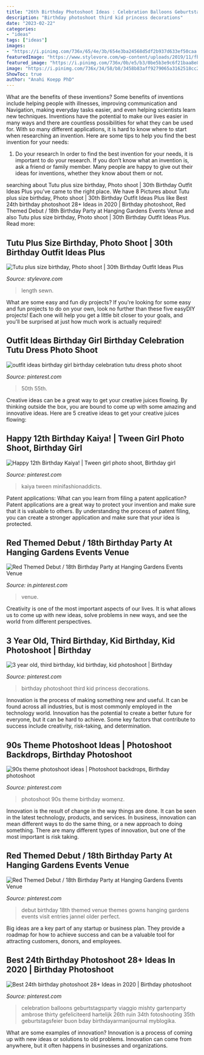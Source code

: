 ```yaml
---
title: "26th Birthday Photoshoot Ideas : Celebration Balloons Geburtstagsparty Viaggio Mishty Gartenparty Ambrose Thirty Gefeliciteerd Hartelijk 26th Ruin 34th Fotoshooting 35th Geburtstagsfeier Buon Bday Birthdayarmanijournal Myblogika"
description: "Birthday photoshoot third kid princess decorations"
date: "2023-02-22"
categories:
- "ideas"
tags: ["ideas"]
images:
- "https://i.pinimg.com/736x/65/4e/3b/654e3ba24568d5df2b937d633ef50caa.jpg"
featuredImage: "https://www.stylevore.com/wp-content/uploads/2019/11/fb3a62f024d43e678c46d7728443bbaa.jpg"
featured_image: "https://i.pinimg.com/736x/0b/e5/b3/0be5b3e9c6f21baa8e83af1da38b3214.jpg"
image: "https://i.pinimg.com/736x/34/58/b8/3458b83aff9279065a3162518cc2852f.jpg"
ShowToc: true
author: "Anahi Koepp PhD"
---
```



What are the benefits of these inventions?
Some benefits of inventions include helping people with illnesses, improving communication and Navigation, making everyday tasks easier, and even helping scientists learn new techniques. Inventions have the potential to make our lives easier in many ways and there are countless possibilities for what they can be used for. With so many different applications, it is hard to know where to start when researching an invention. Here are some tips to help you find the best invention for your needs:
1) Do your research
In order to find the best invention for your needs, it is important to do your research. If you don’t know what an invention is, ask a friend or family member. Many people are happy to give out their ideas for inventions, whether they know about them or not.

	

		
searching about Tutu plus size birthday, Photo shoot | 30th Birthday Outfit Ideas Plus you've came to the right place. We have 8 Pictures about Tutu plus size birthday, Photo shoot | 30th Birthday Outfit Ideas Plus like Best 24th birthday photoshoot 28+ Ideas in 2020 | Birthday photoshoot, Red Themed Debut / 18th Birthday Party at Hanging Gardens Events Venue and also Tutu plus size birthday, Photo shoot | 30th Birthday Outfit Ideas Plus. Read more:
		
    
## Tutu Plus Size Birthday, Photo Shoot | 30th Birthday Outfit Ideas Plus

<img loading=lazy src="https://www.stylevore.com/wp-content/uploads/2019/11/fb3a62f024d43e678c46d7728443bbaa.jpg" onerror="this.onerror=null;this.src='https://tse3.mm.bing.net/th?id=OIP.Ndk6ag-EbGlQLaB2Qhf_hwHaLv&amp;pid=15.1';" alt="Tutu plus size birthday, Photo shoot | 30th Birthday Outfit Ideas Plus">

_Source: stylevore.com_

>length sewn. 

	

What are some easy and fun diy projects?
If you're looking for some easy and fun projects to do on your own, look no further than these five easyDIY projects! Each one will help you get a little bit closer to your goals, and you'll be surprised at just how much work is actually required!

    
## Outfit Ideas Birthday Girl Birthday Celebration Tutu Dress Photo Shoot

<img loading=lazy src="https://i.pinimg.com/736x/34/58/b8/3458b83aff9279065a3162518cc2852f.jpg" onerror="this.onerror=null;this.src='https://tse3.mm.bing.net/th?id=OIP.FXq4vIXFebmtcKbrJT3UawHaKw&amp;pid=15.1';" alt="outfit ideas birthday girl birthday celebration tutu dress photo shoot">

_Source: pinterest.com_

>50th 55th. 

	

Creative ideas can be a great way to get your creative juices flowing. By thinking outside the box, you are bound to come up with some amazing and innovative ideas. Here are 5 creative ideas to get your creative juices flowing: 

    
## Happy 12th Birthday Kaiya! | Tween Girl Photo Shoot, Birthday Girl

<img loading=lazy src="https://i.pinimg.com/736x/0b/e5/b3/0be5b3e9c6f21baa8e83af1da38b3214.jpg" onerror="this.onerror=null;this.src='https://tse1.mm.bing.net/th?id=OIP.sB1GEta0WwSdB8ckrtX8SAHaKi&amp;pid=15.1';" alt="Happy 12th Birthday Kaiya! | Tween girl photo shoot, Birthday girl">

_Source: pinterest.com_

>kaiya tween minifashionaddicts. 

	

Patent applications: What can you learn from filing a patent application?
Patent applications are a great way to protect your invention and make sure that it is valuable to others. By understanding the process of patent filing, you can create a stronger application and make sure that your idea is protected.

    
## Red Themed Debut / 18th Birthday Party At Hanging Gardens Events Venue

<img loading=lazy src="https://i.pinimg.com/736x/75/56/3a/75563ab300053a6ecf5d6ceef2b7537f--th-birthday-party-hanging-gardens.jpg" onerror="this.onerror=null;this.src='https://tse3.mm.bing.net/th?id=OIP.mAH-4RH7TCBuVwg80WV-XgHaLH&amp;pid=15.1';" alt="Red Themed Debut / 18th Birthday Party at Hanging Gardens Events Venue">

_Source: in.pinterest.com_

>venue. 

	

Creativity is one of the most important aspects of our lives. It is what allows us to come up with new ideas, solve problems in new ways, and see the world from different perspectives.

    
## 3 Year Old, Third Birthday, Kid Birthday, Kid Photoshoot | Birthday

<img loading=lazy src="https://i.pinimg.com/originals/02/fc/05/02fc05a2e072862a3a55c51240100353.jpg" onerror="this.onerror=null;this.src='https://tse1.mm.bing.net/th?id=OIP.SAAhWmWrGDeEcPOyIycpiwHaLH&amp;pid=15.1';" alt="3 year old, third birthday, kid birthday, kid photoshoot | Birthday">

_Source: pinterest.com_

>birthday photoshoot third kid princess decorations. 

	

Innovation is the process of making something new and useful. It can be found across all industries, but is most commonly employed in the technology world. Innovation has the potential to create a better future for everyone, but it can be hard to achieve. Some key factors that contribute to success include creativity, risk-taking, and determination.

    
## 90s Theme Photoshoot Ideas | Photoshoot Backdrops, Birthday Photoshoot

<img loading=lazy src="https://i.pinimg.com/736x/62/9c/5a/629c5a0f6866a420f1da4cbbab79b229.jpg" onerror="this.onerror=null;this.src='https://tse3.mm.bing.net/th?id=OIP.40plsfpAVFR2kjVATXCyKQHaLH&amp;pid=15.1';" alt="90s theme photoshoot ideas | Photoshoot backdrops, Birthday photoshoot">

_Source: pinterest.com_

>photoshoot 90s theme birthday womenz. 

	

Innovation is the result of change in the way things are done. It can be seen in the latest technology, products, and services. In business, innovation can mean different ways to do the same thing, or a new approach to doing something. There are many different types of innovation, but one of the most important is risk taking.

    
## Red Themed Debut / 18th Birthday Party At Hanging Gardens Events Venue

<img loading=lazy src="https://i.pinimg.com/originals/75/56/3a/75563ab300053a6ecf5d6ceef2b7537f.jpg" onerror="this.onerror=null;this.src='https://tse2.mm.bing.net/th?id=OIP.ZMCnCEhkc_TCiFeHhCrYTgHaLH&amp;pid=15.1';" alt="Red Themed Debut / 18th Birthday Party at Hanging Gardens Events Venue">

_Source: pinterest.com_

>debut birthday 18th themed venue themes gowns hanging gardens events visit entries jannel older perfect. 

	

Big ideas are a key part of any startup or business plan. They provide a roadmap for how to achieve success and can be a valuable tool for attracting customers, donors, and employees.

    
## Best 24th Birthday Photoshoot 28+ Ideas In 2020 | Birthday Photoshoot

<img loading=lazy src="https://i.pinimg.com/736x/65/4e/3b/654e3ba24568d5df2b937d633ef50caa.jpg" onerror="this.onerror=null;this.src='https://tse4.mm.bing.net/th?id=OIP.PATKZlMyK8Vnt2Zqw76vfwAAAA&amp;pid=15.1';" alt="Best 24th birthday photoshoot 28+ Ideas in 2020 | Birthday photoshoot">

_Source: pinterest.com_

>celebration balloons geburtstagsparty viaggio mishty gartenparty ambrose thirty gefeliciteerd hartelijk 26th ruin 34th fotoshooting 35th geburtstagsfeier buon bday birthdayarmanijournal myblogika. 

	

What are some examples of innovation?
Innovation is a process of coming up with new ideas or solutions to old problems. Innovation can come from anywhere, but it often happens in businesses and organizations.

